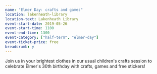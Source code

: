 ```yaml
---
name: "Elmer Day: crafts and games"
location: lakenheath-library
location-text: Lakenheath Library
event-start-date: 2019-05-26
event-start-time: 1100
event-end-time: 1300
event-category: ["half-term", "elmer-day"]
event-ticket-price: free
breadcrumb: y
---
```


Join us in your brightest clothes in our usual children's crafts session to celebrate Elmer's 30th birthday with crafts, games and free stickers!
